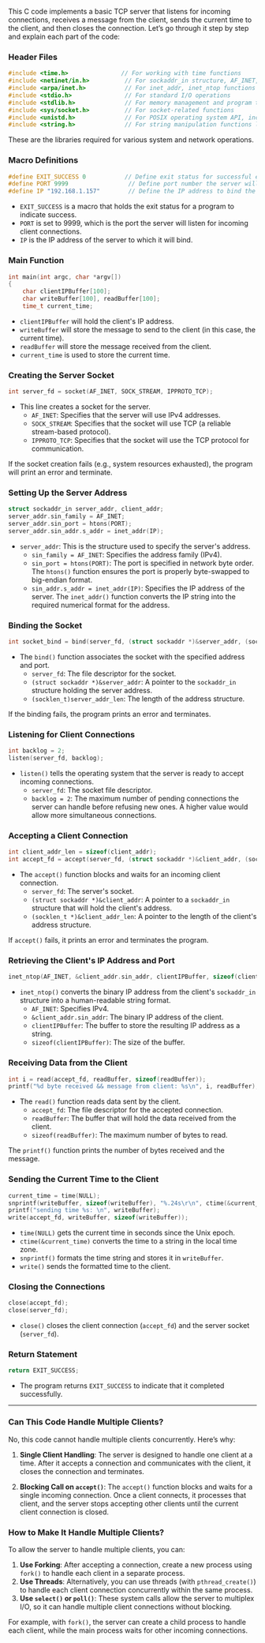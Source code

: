 This C code implements a basic TCP server that listens for incoming connections, receives a message from the client, sends the current time to the client, and then closes the connection. Let’s go through it step by step and explain each part of the code:

### Header Files

```c
#include <time.h>               // For working with time functions
#include <netinet/in.h>          // For sockaddr_in structure, AF_INET, and htons/ntohs
#include <arpa/inet.h>           // For inet_addr, inet_ntop functions
#include <stdio.h>               // For standard I/O operations
#include <stdlib.h>              // For memory management and program termination (exit())
#include <sys/socket.h>          // For socket-related functions
#include <unistd.h>              // For POSIX operating system API, including close()
#include <string.h>              // For string manipulation functions like strcpy, snprintf
```

These are the libraries required for various system and network operations.

### Macro Definitions

```c
#define EXIT_SUCCESS 0           // Define exit status for successful execution
#define PORT 9999                 // Define port number the server will listen on
#define IP "192.168.1.157"        // Define the IP address to bind the server to
```

- `EXIT_SUCCESS` is a macro that holds the exit status for a program to indicate success.
- `PORT` is set to 9999, which is the port the server will listen for incoming client connections.
- `IP` is the IP address of the server to which it will bind.

### Main Function

```c
int main(int argc, char *argv[])
{
    char clientIPBuffer[100];
    char writeBuffer[100], readBuffer[100];
    time_t current_time;
```

- `clientIPBuffer` will hold the client's IP address.
- `writeBuffer` will store the message to send to the client (in this case, the current time).
- `readBuffer` will store the message received from the client.
- `current_time` is used to store the current time.

### Creating the Server Socket

```c
int server_fd = socket(AF_INET, SOCK_STREAM, IPPROTO_TCP);
```

- This line creates a socket for the server.
    - `AF_INET`: Specifies that the server will use IPv4 addresses.
    - `SOCK_STREAM`: Specifies that the socket will use TCP (a reliable stream-based protocol).
    - `IPPROTO_TCP`: Specifies that the socket will use the TCP protocol for communication.

If the socket creation fails (e.g., system resources exhausted), the program will print an error and terminate.

### Setting Up the Server Address

```c
struct sockaddr_in server_addr, client_addr;
server_addr.sin_family = AF_INET;
server_addr.sin_port = htons(PORT);
server_addr.sin_addr.s_addr = inet_addr(IP);
```

- `server_addr`: This is the structure used to specify the server's address.
    - `sin_family = AF_INET`: Specifies the address family (IPv4).
    - `sin_port = htons(PORT)`: The port is specified in network byte order. The `htons()` function ensures the port is properly byte-swapped to big-endian format.
    - `sin_addr.s_addr = inet_addr(IP)`: Specifies the IP address of the server. The `inet_addr()` function converts the IP string into the required numerical format for the address.

### Binding the Socket

```c
int socket_bind = bind(server_fd, (struct sockaddr *)&server_addr, (socklen_t)server_addr_len);
```

- The `bind()` function associates the socket with the specified address and port.
    - `server_fd`: The file descriptor for the socket.
    - `(struct sockaddr *)&server_addr`: A pointer to the `sockaddr_in` structure holding the server address.
    - `(socklen_t)server_addr_len`: The length of the address structure.

If the binding fails, the program prints an error and terminates.

### Listening for Client Connections

```c
int backlog = 2;
listen(server_fd, backlog);
```

- `listen()` tells the operating system that the server is ready to accept incoming connections.
    - `server_fd`: The socket file descriptor.
    - `backlog = 2`: The maximum number of pending connections the server can handle before refusing new ones. A higher value would allow more simultaneous connections.

### Accepting a Client Connection

```c
int client_addr_len = sizeof(client_addr);
int accept_fd = accept(server_fd, (struct sockaddr *)&client_addr, (socklen_t *)&client_addr_len);
```

- The `accept()` function blocks and waits for an incoming client connection.
    - `server_fd`: The server's socket.
    - `(struct sockaddr *)&client_addr`: A pointer to a `sockaddr_in` structure that will hold the client's address.
    - `(socklen_t *)&client_addr_len`: A pointer to the length of the client's address structure.

If `accept()` fails, it prints an error and terminates the program.

### Retrieving the Client's IP Address and Port

```c
inet_ntop(AF_INET, &client_addr.sin_addr, clientIPBuffer, sizeof(clientIPBuffer));
```

- `inet_ntop()` converts the binary IP address from the client's `sockaddr_in` structure into a human-readable string format.
    - `AF_INET`: Specifies IPv4.
    - `&client_addr.sin_addr`: The binary IP address of the client.
    - `clientIPBuffer`: The buffer to store the resulting IP address as a string.
    - `sizeof(clientIPBuffer)`: The size of the buffer.

### Receiving Data from the Client

```c
int i = read(accept_fd, readBuffer, sizeof(readBuffer));
printf("%d byte received && message from client: %s\n", i, readBuffer);
```

- The `read()` function reads data sent by the client.
    - `accept_fd`: The file descriptor for the accepted connection.
    - `readBuffer`: The buffer that will hold the data received from the client.
    - `sizeof(readBuffer)`: The maximum number of bytes to read.

The `printf()` function prints the number of bytes received and the message.

### Sending the Current Time to the Client

```c
current_time = time(NULL);
snprintf(writeBuffer, sizeof(writeBuffer), "%.24s\r\n", ctime(&current_time));
printf("sending time %s: \n", writeBuffer);
write(accept_fd, writeBuffer, sizeof(writeBuffer));
```

- `time(NULL)` gets the current time in seconds since the Unix epoch.
- `ctime(&current_time)` converts the time to a string in the local time zone.
- `snprintf()` formats the time string and stores it in `writeBuffer`.
- `write()` sends the formatted time to the client.

### Closing the Connections

```c
close(accept_fd);
close(server_fd);
```

- `close()` closes the client connection (`accept_fd`) and the server socket (`server_fd`).

### Return Statement

```c
return EXIT_SUCCESS;
```

- The program returns `EXIT_SUCCESS` to indicate that it completed successfully.

---

### Can This Code Handle Multiple Clients?

No, this code cannot handle multiple clients concurrently. Here’s why:

1. **Single Client Handling**: The server is designed to handle one client at a time. After it accepts a connection and communicates with the client, it closes the connection and terminates.
   
2. **Blocking Call on `accept()`**: The `accept()` function blocks and waits for a single incoming connection. Once a client connects, it processes that client, and the server stops accepting other clients until the current client connection is closed.

### How to Make It Handle Multiple Clients?

To allow the server to handle multiple clients, you can:
1. **Use Forking**: After accepting a connection, create a new process using `fork()` to handle each client in a separate process.
2. **Use Threads**: Alternatively, you can use threads (with `pthread_create()`) to handle each client connection concurrently within the same process.
3. **Use `select()` or `poll()`**: These system calls allow the server to multiplex I/O, so it can handle multiple client connections without blocking.

For example, with `fork()`, the server can create a child process to handle each client, while the main process waits for other incoming connections.